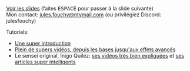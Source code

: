 [Voir les slides](https://julesfouchy.github.io/Faire-de-l-art-avec-des-maths/) (faites <kbd>ESPACE</kbd> pour passer à la slide suivante)<br/>
Mon contact: jules.fouchy@ntymail.com (ou privilégiez Discord: julesfouchy)

Tutoriels:
- [Une super introduction](https://youtu.be/f4s1h2YETNY)
- [Plein de supers vidéos, depuis les bases jusqu'aux effets avancés](https://youtu.be/u5HAYVHsasc?list=PLGmrMu-IwbguU_nY2egTFmlg691DN7uE5)
- Le sensei original, Inigo Quilez: [ses vidéos très bien expliquées](https://youtu.be/BFld4EBO2RE?list=PL0EpikNmjs2CYUMePMGh3IjjP4tQlYqji) et [ses articles super intelligents](https://iquilezles.org/articles/)
